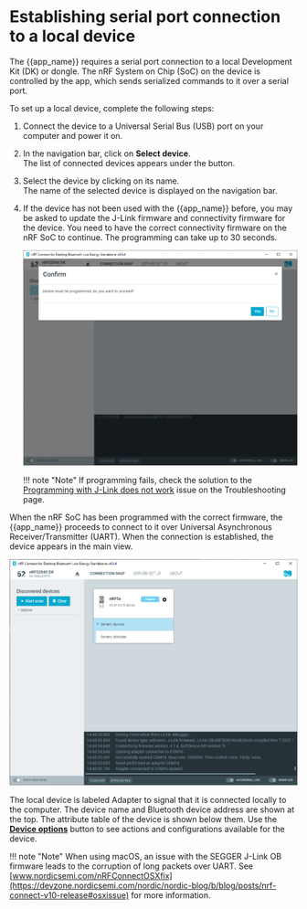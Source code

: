 # Establishing serial port connection to a local device

The {{app_name}} requires a serial port connection to a local Development Kit (DK) or dongle. The nRF System on Chip (SoC) on the device is controlled by the app, which sends serialized commands to it over a serial port.

To set up a local device, complete the following steps:

1. Connect the device to a Universal Serial Bus (USB) port on your computer and power it on.
2. In the navigation bar, click on **Select device**.<br/>
   The list of connected devices appears under the button.
3. Select the device by clicking on its name.<br/>
   The name of the selected device is displayed on the navigation bar.
4. If the device has not been used with the {{app_name}} before, you may be asked to update the J-Link firmware and connectivity firmware for the device. You need to have the correct connectivity firmware on the nRF SoC to continue. The programming can take up to 30 seconds.

    ![Programming prompt](./screenshots/nrfconnect_ble_program_prompt.png "Programming prompt")

    !!! note "Note"
          If programming fails, check the solution to the [Programming with J-Link does not work](./troubleshooting.md#programming-with-j-link-does-not-work) issue on the Troubleshooting page.

When the nRF SoC has been programmed with the correct firmware, the {{app_name}} proceeds to connect to it over Universal Asynchronous Receiver/Transmitter (UART). When the connection is established, the device appears in the main view.

![Local device view](./screenshots/nRF_connect_local_device.png "Local device view")

The local device is labeled Adapter to signal that it is connected locally to the computer. The device name and Bluetooth device address are shown at the top. The attribute table of the device is shown below them. Use the [**Device options**](./overview_and_ui.md#device-options) button to see actions and configurations available for the device.

!!! note "Note"
      When using macOS, an issue with the SEGGER J-Link OB firmware leads to the corruption of long packets over UART. See [www.nordicsemi.com/nRFConnectOSXfix](https://devzone.nordicsemi.com/nordic/nordic-blog/b/blog/posts/nrf-connect-v10-release#osxissue) for more information.
